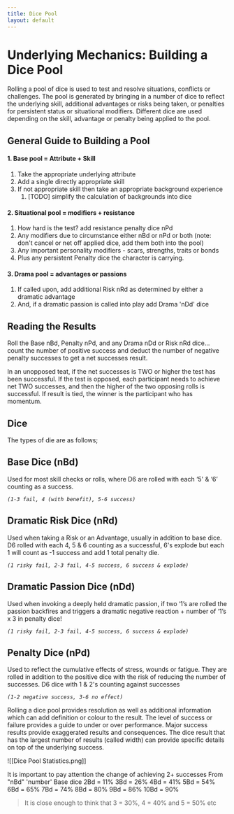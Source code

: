 ```yaml
---
title: Dice Pool
layout: default
---
```


# **Underlying Mechanics: Building a Dice Pool** 
Rolling a pool of dice is used to test and resolve situations, conflicts or challenges. The pool is generated by bringing in a number of dice to reflect the underlying skill, additional advantages or risks being taken, or penalties for persistent status or situational modifiers. Different dice are used depending on the skill, advantage or penalty being applied to the pool. 

## General Guide to Building a Pool
#### 1. Base pool = Attribute + Skill
1. Take the appropriate underlying attribute
2. Add a single directly appropriate skill
3. If not appropriate skill then take an appropriate background experience
	1. [TODO] simplify the calculation of backgrounds into dice

#### 2. Situational pool = modifiers + resistance
1. How hard is the test? add resistance penalty dice nPd
2. Any modifiers due to circumstance either nBd or nPd or both
   (note: don't cancel or net off applied dice, add them both into the pool)
3. Any important personality modifiers - scars, strengths, traits or bonds
4. Plus any persistent Penalty dice the character is carrying.

#### 3. Drama pool = advantages or passions
1. If called upon, add additional Risk nRd as determined by either a dramatic advantage
2. And, if a dramatic passion is called into play add Drama 'nDd' dice

## Reading the Results
Roll the Base nBd, Penalty nPd, and any Drama nDd or Risk nRd dice... count the number of positive success and deduct the number of negative penalty successes to get a net successes result. 

In an unopposed teat, if the net successes is TWO or higher the test has been successful.
If the test is opposed, each participant needs to achieve net TWO successes, and then the higher of the two opposing rolls is successful. If result is tied, the winner is the participant who has momentum.


## Dice
The types of die are as follows;

## **Base Dice** (nBd)

Used for most skill checks or rolls, where D6 are rolled with each ‘5' & ‘6’ counting as a success.  

_`(1-3 fail, 4 (with benefit), 5-6 success)`_

## Dramatic **Risk Dice** (nRd)

Used when taking a Risk or an Advantage, usually in addition to base dice. D6 rolled with each 4, 5 & 6 counting as a successful, 6's explode but each 1 will count as -1 success and add 1 total penalty die. 

_`(1 risky fail, 2-3 fail, 4-5 success, 6 success & explode)`_

## **Dramatic Passion Dice** (nDd)

Used when invoking a deeply held dramatic passion, if two ‘1’s are rolled the passion backfires and triggers a dramatic negative reaction + number of ‘1’s x 3 in penalty dice!

_`(1 risky fail, 2-3 fail, 4-5 success, 6 success & explode)`_

## **Penalty Dice** (nPd)

Used to reflect the cumulative effects of stress, wounds or fatigue. They are rolled in addition to the positive dice with the risk of reducing the number of successes. D6 dice with 1 & 2's counting against successes

_`(1-2 negative success, 3-6 no effect)`_

Rolling a dice pool provides resolution as well as additional information which can add definition or colour to the result. The level of success or failure provides a guide to under or over performance. Major success results provide exaggerated results and consequences. The dice result that has the largest number of results (called width) can provide specific details on top of the underlying success.

![[Dice Pool Statistics.png]]

It is important to pay attention the change of achieving 2+ successes
From "nBd" 'number' Base dice
2Bd = 11%
3Bd = 26%
4Bd = 41%
5Bd = 54%
6Bd = 65%
7Bd = 74%
8Bd = 80%
9Bd = 86%
10Bd = 90%

> It is close enough to think that 3 = 30%, 4 = 40% and 5 = 50% etc

